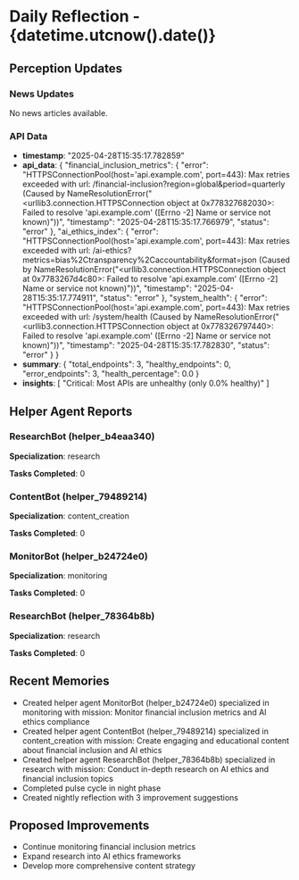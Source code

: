 # Daily Reflection - {datetime.utcnow().date()}

## Perception Updates

### News Updates

No news articles available.

### API Data

- **timestamp**: "2025-04-28T15:35:17.782859"
- **api_data**: {
  "financial_inclusion_metrics": {
    "error": "HTTPSConnectionPool(host='api.example.com', port=443): Max retries exceeded with url: /financial-inclusion?region=global&period=quarterly (Caused by NameResolutionError(\"<urllib3.connection.HTTPSConnection object at 0x778327682030>: Failed to resolve 'api.example.com' ([Errno -2] Name or service not known)\"))",
    "timestamp": "2025-04-28T15:35:17.766979",
    "status": "error"
  },
  "ai_ethics_index": {
    "error": "HTTPSConnectionPool(host='api.example.com', port=443): Max retries exceeded with url: /ai-ethics?metrics=bias%2Ctransparency%2Caccountability&format=json (Caused by NameResolutionError(\"<urllib3.connection.HTTPSConnection object at 0x7783267d4c80>: Failed to resolve 'api.example.com' ([Errno -2] Name or service not known)\"))",
    "timestamp": "2025-04-28T15:35:17.774911",
    "status": "error"
  },
  "system_health": {
    "error": "HTTPSConnectionPool(host='api.example.com', port=443): Max retries exceeded with url: /system/health (Caused by NameResolutionError(\"<urllib3.connection.HTTPSConnection object at 0x778326797440>: Failed to resolve 'api.example.com' ([Errno -2] Name or service not known)\"))",
    "timestamp": "2025-04-28T15:35:17.782830",
    "status": "error"
  }
}
- **summary**: {
  "total_endpoints": 3,
  "healthy_endpoints": 0,
  "error_endpoints": 3,
  "health_percentage": 0.0
}
- **insights**: [
  "Critical: Most APIs are unhealthy (only 0.0% healthy)"
]

## Helper Agent Reports

### ResearchBot (helper_b4eaa340)

**Specialization**: research

**Tasks Completed**: 0


### ContentBot (helper_79489214)

**Specialization**: content_creation

**Tasks Completed**: 0


### MonitorBot (helper_b24724e0)

**Specialization**: monitoring

**Tasks Completed**: 0


### ResearchBot (helper_78364b8b)

**Specialization**: research

**Tasks Completed**: 0


## Recent Memories

- Created helper agent MonitorBot (helper_b24724e0) specialized in monitoring with mission: Monitor financial inclusion metrics and AI ethics compliance
- Created helper agent ContentBot (helper_79489214) specialized in content_creation with mission: Create engaging and educational content about financial inclusion and AI ethics
- Created helper agent ResearchBot (helper_78364b8b) specialized in research with mission: Conduct in-depth research on AI ethics and financial inclusion topics
- Completed pulse cycle in night phase
- Created nightly reflection with 3 improvement suggestions

## Proposed Improvements

- Continue monitoring financial inclusion metrics
- Expand research into AI ethics frameworks
- Develop more comprehensive content strategy
